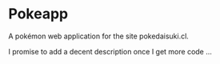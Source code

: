 Pokeapp
=======

A pokémon web application for the site pokedaisuki.cl. 

I promise to add a decent description once I get more code ...

